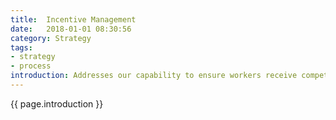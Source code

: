 ```yaml
---
title:  Incentive Management
date:   2018-01-01 08:30:56
category: Strategy
tags:
- strategy
- process
introduction: Addresses our capability to ensure workers receive competitive compensation and benefits for what they bring,
---
```


{{ page.introduction }}